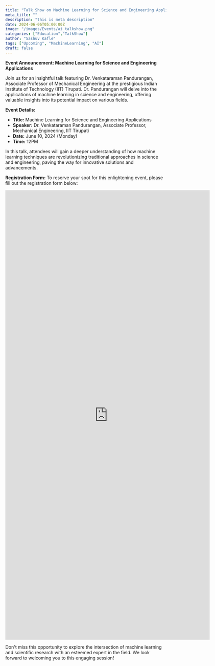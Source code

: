 ```yaml
---
title: "Talk Show on Machine Learning for Science and Engineering Applications"
meta_title: ""
description: "this is meta description"
date: 2024-06-06T05:00:00Z
image: "/images/Events/ai_talkshow.png"
categories: ["Education","TalkShow"]
author: "Sashuv Kafle"
tags: ["Upcoming", "MachineLearning", "AI"]
draft: false
---
```

**Event Announcement: Machine Learning for Science and Engineering Applications**


Join us for an insightful talk featuring Dr. Venkataraman Pandurangan, Associate Professor of Mechanical Engineering at the prestigious Indian Institute of Technology (IIT) Tirupati. Dr. Pandurangan will delve into the applications of machine learning in science and engineering, offering valuable insights into its potential impact on various fields.

**Event Details:**
- **Title:** Machine Learning for Science and Engineering Applications
- **Speaker:** Dr. Venkataraman Pandurangan, Associate Professor, Mechanical Engineering, IIT Tirupati
- **Date:** June 10, 2024 (Monday)
- **Time:** 12PM

In this talk, attendees will gain a deeper understanding of how machine learning techniques are revolutionizing traditional approaches in science and engineering, paving the way for innovative solutions and advancements.

**Registration Form:**
To reserve your spot for this enlightening event, please fill out the registration form below:

<iframe src="https://docs.google.com/forms/d/e/1FAIpQLSdPF3HeyPhB3SrZW8CGnomgrQ1DgE9wqxF0amZYoanXqRwBeA/viewform?embedded=true" width="640" height="1405" frameborder="0" marginheight="0" marginwidth="0">Loading…</iframe>

Don't miss this opportunity to explore the intersection of machine learning and scientific research with an esteemed expert in the field. We look forward to welcoming you to this engaging session!

